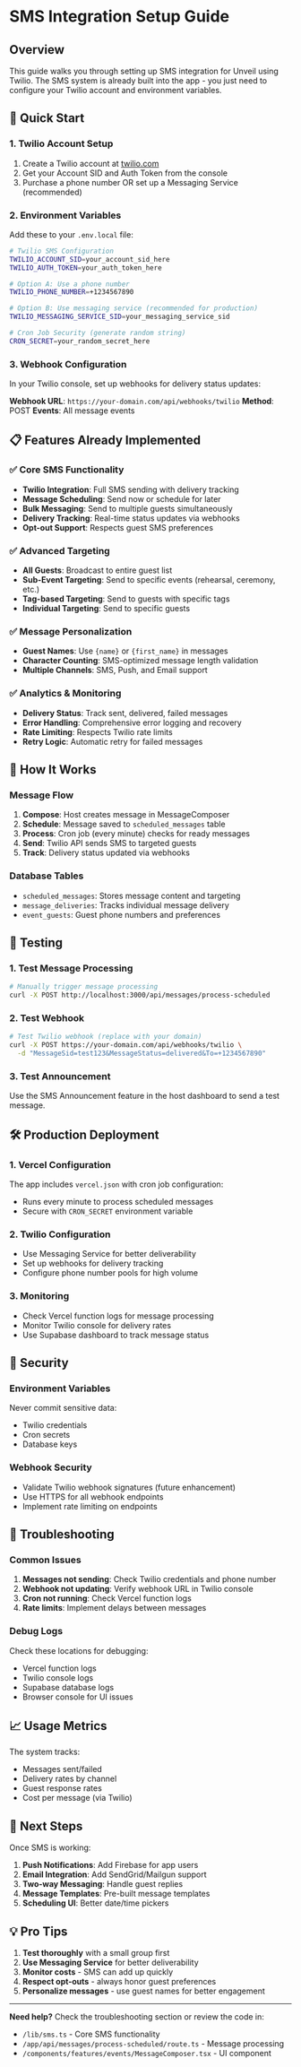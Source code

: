 # SMS Integration Setup Guide

## Overview

This guide walks you through setting up SMS integration for Unveil using Twilio. The SMS system is already built into the app - you just need to configure your Twilio account and environment variables.

## 🚀 Quick Start

### 1. Twilio Account Setup

1. Create a Twilio account at [twilio.com](https://twilio.com)
2. Get your Account SID and Auth Token from the console
3. Purchase a phone number OR set up a Messaging Service (recommended)

### 2. Environment Variables

Add these to your `.env.local` file:

```bash
# Twilio SMS Configuration
TWILIO_ACCOUNT_SID=your_account_sid_here
TWILIO_AUTH_TOKEN=your_auth_token_here

# Option A: Use a phone number
TWILIO_PHONE_NUMBER=+1234567890

# Option B: Use messaging service (recommended for production)
TWILIO_MESSAGING_SERVICE_SID=your_messaging_service_sid

# Cron Job Security (generate random string)
CRON_SECRET=your_random_secret_here
```

### 3. Webhook Configuration

In your Twilio console, set up webhooks for delivery status updates:

**Webhook URL**: `https://your-domain.com/api/webhooks/twilio`
**Method**: POST
**Events**: All message events

## 📋 Features Already Implemented

### ✅ Core SMS Functionality

- **Twilio Integration**: Full SMS sending with delivery tracking
- **Message Scheduling**: Send now or schedule for later
- **Bulk Messaging**: Send to multiple guests simultaneously
- **Delivery Tracking**: Real-time status updates via webhooks
- **Opt-out Support**: Respects guest SMS preferences

### ✅ Advanced Targeting

- **All Guests**: Broadcast to entire guest list
- **Sub-Event Targeting**: Send to specific events (rehearsal, ceremony, etc.)
- **Tag-based Targeting**: Send to guests with specific tags
- **Individual Targeting**: Send to specific guests

### ✅ Message Personalization

- **Guest Names**: Use `{name}` or `{first_name}` in messages
- **Character Counting**: SMS-optimized message length validation
- **Multiple Channels**: SMS, Push, and Email support

### ✅ Analytics & Monitoring

- **Delivery Status**: Track sent, delivered, failed messages
- **Error Handling**: Comprehensive error logging and recovery
- **Rate Limiting**: Respects Twilio rate limits
- **Retry Logic**: Automatic retry for failed messages

## 🔧 How It Works

### Message Flow

1. **Compose**: Host creates message in MessageComposer
2. **Schedule**: Message saved to `scheduled_messages` table
3. **Process**: Cron job (every minute) checks for ready messages
4. **Send**: Twilio API sends SMS to targeted guests
5. **Track**: Delivery status updated via webhooks

### Database Tables

- `scheduled_messages`: Stores message content and targeting
- `message_deliveries`: Tracks individual message delivery
- `event_guests`: Guest phone numbers and preferences

## 🧪 Testing

### 1. Test Message Processing

```bash
# Manually trigger message processing
curl -X POST http://localhost:3000/api/messages/process-scheduled
```

### 2. Test Webhook

```bash
# Test Twilio webhook (replace with your domain)
curl -X POST https://your-domain.com/api/webhooks/twilio \
  -d "MessageSid=test123&MessageStatus=delivered&To=+1234567890"
```

### 3. Test Announcement

Use the SMS Announcement feature in the host dashboard to send a test message.

## 🛠 Production Deployment

### 1. Vercel Configuration

The app includes `vercel.json` with cron job configuration:

- Runs every minute to process scheduled messages
- Secure with `CRON_SECRET` environment variable

### 2. Twilio Configuration

- Use Messaging Service for better deliverability
- Set up webhooks for delivery tracking
- Configure phone number pools for high volume

### 3. Monitoring

- Check Vercel function logs for message processing
- Monitor Twilio console for delivery rates
- Use Supabase dashboard to track message status

## 🔐 Security

### Environment Variables

Never commit sensitive data:

- Twilio credentials
- Cron secrets
- Database keys

### Webhook Security

- Validate Twilio webhook signatures (future enhancement)
- Use HTTPS for all webhook endpoints
- Implement rate limiting on endpoints

## 🐛 Troubleshooting

### Common Issues

1. **Messages not sending**: Check Twilio credentials and phone number
2. **Webhook not updating**: Verify webhook URL in Twilio console
3. **Cron not running**: Check Vercel function logs
4. **Rate limits**: Implement delays between messages

### Debug Logs

Check these locations for debugging:

- Vercel function logs
- Twilio console logs
- Supabase database logs
- Browser console for UI issues

## 📈 Usage Metrics

The system tracks:

- Messages sent/failed
- Delivery rates by channel
- Guest response rates
- Cost per message (via Twilio)

## 🚀 Next Steps

Once SMS is working:

1. **Push Notifications**: Add Firebase for app users
2. **Email Integration**: Add SendGrid/Mailgun support
3. **Two-way Messaging**: Handle guest replies
4. **Message Templates**: Pre-built message templates
5. **Scheduling UI**: Better date/time pickers

## 💡 Pro Tips

1. **Test thoroughly** with a small group first
2. **Use Messaging Service** for better deliverability
3. **Monitor costs** - SMS can add up quickly
4. **Respect opt-outs** - always honor guest preferences
5. **Personalize messages** - use guest names for better engagement

---

**Need help?** Check the troubleshooting section or review the code in:

- `/lib/sms.ts` - Core SMS functionality
- `/app/api/messages/process-scheduled/route.ts` - Message processing
- `/components/features/events/MessageComposer.tsx` - UI component
